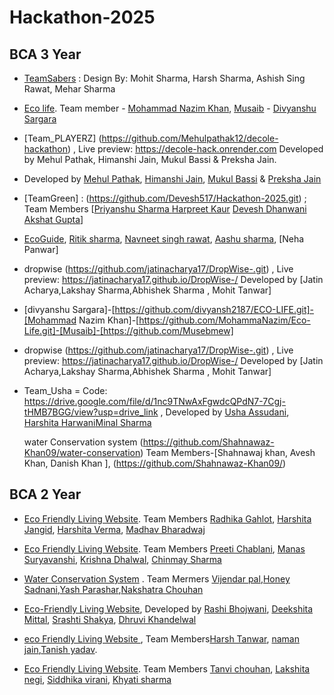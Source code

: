 
# Hackathon-2025

## BCA 3 Year

- [TeamSabers](https://github.com/Mohit-LXXXII/Saber-Hackathon.git) : Design By: Mohit Sharma, Harsh Sharma, Ashish Sing Rawat, Mehar Sharma

- [Eco life](https://github.com/divyansh2187/ECO-LIFE.git). Team member - [Mohammad Nazim Khan](https://github.com/MohammaNazim/Eco-Life.git), [Musaib](https://github.com/Musebmew) - [Divyanshu Sargara](https://github.com/divyansh2187/ECO-LIFE.git)

- [Team_PLAYERZ] (https://github.com/Mehulpathak12/decole-hackathon) , Live preview: https://decole-hack.onrender.com Developed by Mehul Pathak, Himanshi Jain, Mukul Bassi & Preksha Jain.
-  Developed by [Mehul Pathak](https://github.com/Mehulpathak12), [Himanshi Jain](https://github.com/devbyhimanshi), [Mukul Bassi](https://github.com/mukul007d-cole) & [Preksha Jain](https://github.com/preksha1178)

- [TeamGreen] : (https://github.com/Devesh517/Hackathon-2025.git) ; Team Members [[Priyanshu Sharma ](https://github.com/priyanshu-00007) [Harpreet Kaur](https://github.com/Harpreetkaur20) [Devesh Dhanwani](https://github.com/Devesh517) [Akshat Gupta](https://github.com/akshatgupta-ak)]

- [EcoGuide](https://github.com/NavneetSinghRawat1/hackathon-1.git), [Ritik sharma](https://github.com/ritiksharmacodes/ritiksharmacodes), [Navneet singh rawat](https://github.com/NavneetSinghRawat1), [Aashu sharma](https://github.com/AshuSharma2030), [Neha Panwar]

-  dropwise (https://github.com/jatinacharya17/DropWise-.git) , Live preview: https://jatinacharya17.github.io/DropWise-/ Developed by [Jatin Acharya,Lakshay Sharma,Abhishek Sharma , Mohit Tanwar] 

- [divyanshu Sargara]-[https://github.com/divyansh2187/ECO-LIFE.git]-[Mohammad Nazim Khan]-[https://github.com/MohammaNazim/Eco-Life.git]-[Musaib]-[https://github.com/Musebmew]
-   dropwise (https://github.com/jatinacharya17/DropWise-.git) , Live preview: https://jatinacharya17.github.io/DropWise-/ Developed by [Jatin Acharya,Lakshay Sharma,Abhishek Sharma , Mohit Tanwar] 

- Team_Usha = Code: https://drive.google.com/file/d/1nc9TNwAxFgwdcQPdN7-7Cgj-tHMB7BGG/view?usp=drive_link , Developed by [Usha Assudani](https://github.com/UshaAssudani), [Harshita Harwani](https://github.com/harshitatech25)[Minal Sharma](https://github.com/minal-sharma92)

  water Conservation system (https://github.com/Shahnawaz-Khan09/water-conservation) Team Members-[Shahnawaj khan, Avesh Khan, Danish Khan ], (https://github.com/Shahnawaz-Khan09/)
  
## BCA 2 Year

- [Eco Friendly Living Website](https://github.com/Harshita-jangid/Hackathon-Project.git). Team Members [Radhika Gahlot](https://github.com/RadhikaGahlot24), [Harshita Jangid](https://github.com/Harshita-jangid), [Harshita Verma](https://github.com/Harshitaverma21), [Madhav Bharadwaj](https://github.com/Madhav-Bharadwaj23)

- [Eco Friendly Living Website](https://github.com/preetichablani/green-living-portal.git). Team Members [Preeti Chablani](https://github.com/preetichablani), [Manas Suryavanshi](https://github.com/krieger-geist), [Krishna Dhalwal](https://github.com/Krishna-416/Green--living), [Chinmay Sharma](https://github.com/chinmay-sharma9090)

- [Water Conservation System](https://github.com/vsingh10007/WATER-SAVING.git) . Team Mermers [Vijendar pal](https://github.com/vsingh10007/WATER-SAVING.git),[Honey Sadnani](https://github.com/honey-035/WATER-SAVING.git),[Yash Parashar](https://github.com/yashparashar-git/WATER-SAVING.git),[Nakshatra Chouhan]()

- [Eco-Friendly Living Website](https://github.com/srashti0709/Hackthon-Project), Developed by [Rashi Bhojwani](https://github.com/Rashi-Bhojwani), [Deekshita Mittal](https://github.com/Dikshita1824), [Srashti Shakya](https://github.com/srashti0709), [Dhruvi Khandelwal](https://github.com/Dhruvi0420)

- [eco Friendly Living Website ](https://github.com/Harshtanwar2005/Hackathon2025.git), Team Members[Harsh Tanwar](https://github.com/Harshtanwar2005/), [naman jain](https://github.com/naman082006/),[Tanish yadav](https://github.com/dezynetanish/).

- [Eco Friendly Living Website](https://github.com/TanviChouhannn/eco-living.git). Team Members [Tanvi chouhan](https://github.com/TanviChouhannn), [Lakshita negi](https://github.com/lakshita-negi), [Siddhika virani](https://github.com/SIDDHIKAVIRANI), [Khyati sharma](https://github.com/khyati06sharma)


